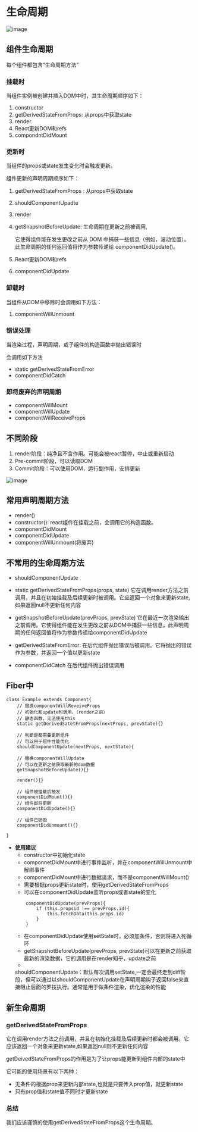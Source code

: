 # 生命周期

![image](../images/react-live.png)

## 组件生命周期

每个组件都包含”生命周期方法“

### 挂载时

当组件实例被创建并插入DOM中时，其生命周期顺序如下：

1. constructor
2. getDerivedStateFromProps:  从props中获取state
3. render
4. React更新DOM和refs
5. compondntDidMount

### 更新时

当组件的props或state发生变化时会触发更新。

组件更新的声明周期顺序如下：

1. getDerivedStateFromProps :  从props中获取state
2. shouldComponentUpadte
3. render
4. getSnapshotBeforeUpdate: 生命周期在更新之前被调用,

   它使得组件能在发生更改之前从 DOM 中捕获一些信息（例如，滚动位置）。此生命周期的任何返回值将作为参数传递给 componentDidUpdate()。
5. React更新DOM和refs
6. componentDidUpdate

### 卸载时

当组件从DOM中移除时会调用如下方法：

1. componentWillUnmount

### 错误处理

当渲染过程，声明周期，或子组件的构造函数中抛出错误时

会调用如下方法

- static getDerivedStateFromError
- componentDidCatch

### 即将废弃的声明周期

- componentWillMount
- componentWillUpdate
- componentWillReceiveProps

## 不同阶段

1. render阶段：纯净且不含作用。可能会被react暂停，中止或重新启动
2. Pre-commit阶段，可以读取DOM
3. Commit阶段：可以使用DOM，运行副作用，安排更新

![image](../images/react-live.png)

## 常用声明周期方法

- render()
- constructor(): react组件在挂载之前，会调用它的构造函数。
- componentDidMount
- componentDidUpdate
- componentWillUnmount(将废弃)

## 不常用的生命周期方法

- shouldComponentUpdate
- static getDerivedStateFromProps(props, state)
  它在调用render方法之前调用，并且在初始挂载及后续更新时被调用。它应返回一个对象来更新state,如果返回null不更新任何内容

- getSnapshotBeforeUpdate(prevProps, prevState)
  它在最近一次渲染输出之前调用。它使得组件能在发生更改之前从DOM中捕获一些信息。此声明周期的任何返回值将作为参数传递给componentDidUpdate
- getDerivedStateFromError:
  在后代组件抛出错误后被调用。它将抛出的错误作为参数，并返回一个值以更新state

- componentDidCatch 在后代组件抛出错误调用

## Fiber中

```
class Example extends Component{
    // 替换componentWillReveiveProps
    // 初始化和update时调用，（render之前）
    // 静态函数，无法使用this
    static getDerivedSatetFromProps(nextProps, prevState){}

    // 判断是都需要更新组件
    // 可以用于组件性能优化
    shouldComponentUpdate(nextProps, nextState){

    // 替换componentWillUpdate
    // 可以在更新之前获取最新的dom数据
    getSnapshotBeforeUpdate(){}
    
    render(){}
    
    // 组件被挂载后触发
    componentDidMount(){}
    // 组件即将更新
    componentDidUpdate(){}

    // 组件已销毁
    componentDidUnmount(){}
    
}
```

- **使用建议**
    - constructor中初始化state
    - componnetDidMount中进行事件监听，并在componentWillUnmount中解绑事件
    - componentDidMount中进行数据请求，而不是componentWillMount()
    - 需要根据props更新state时，使用getDerivedStateFromProps
    - 可以在componentDidUpdate监听props或者state的变化
    ```
        componentDidUpdate(prevProps){
            if (this.propsid !== prevProps.id){
                this.fetchData(this.props.id)
            }
        }
    ```
    - 在componentDidUpdate使用setState时，必须加条件，否则将进入死循环
    - getSnapshotBeforeUpdate(prevProps, prevState)可以在更新之前获取最新的渲染数据，它的调用是在render知乎，update之前
    -
    shouldComponentUpdate：默认每次调用setState,一定会最终走到diff阶段，但可以通过以shouldComponentUpdate在声明周期钩子返回false来直接阻止后面的罗技执行。通常是用于做条件渲染，优化渲染的性能

## 新生命周期

### getDerivedStateFromProps

它在调用render方法之前调用，并且在初始化挂载及后续更新时都会被调用。它应该返回一个对象来更新state,如果返回null则不更新任何内容

getDeivedStateFromProps的作用是为了让props能更新到组件内部的state中

它可能的使用场景有以下两种：

- 无条件的根据prop来更新内部state,也就是只要传入prop值，就更新state
- 只有prop值和state值不同时才更新state

### 总结

我们应该谨慎的使用getDerivedStateFromProps这个生命周期。

